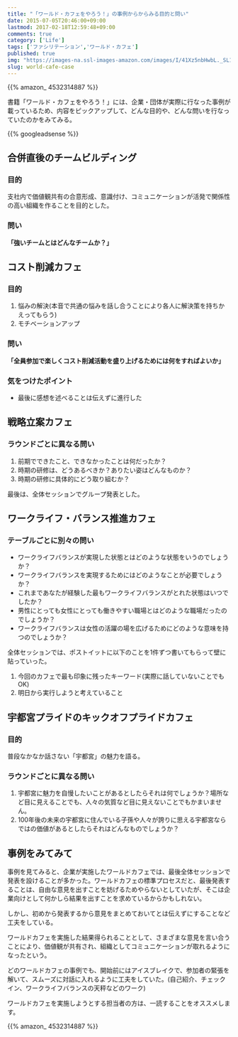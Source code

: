 ```yaml
---
title: "「ワールド・カフェをやろう！」の事例からからみる目的と問い"
date: 2015-07-05T20:46:00+09:00
lastmod: 2017-02-18T12:59:48+09:00
comments: true
category: ['Life']
tags: ['ファシリテーション','ワールド・カフェ']
published: true
img: "https://images-na.ssl-images-amazon.com/images/I/41Xz5nbHwbL._SL160_.jpg"
slug: world-cafe-case
---
```


{{% amazon_ 4532314887 %}}

書籍「ワールド・カフェをやろう！」には、企業・団体が実際に行なった事例が載っているため、内容をピックアップして、どんな目的や、どんな問いを行なっていたのかをみてみる。






{{% googleadsense %}}



## 合併直後のチームビルディング
### 目的
支社内で価値観共有の合意形成、意識付け、コミュニケーションが活発で関係性の高い組織を作ることを目的とした。

### 問い
**「強いチームとはどんなチームか？」**


## コスト削減カフェ
### 目的
1. 悩みの解決(本音で共通の悩みを話し合うことにより各人に解決策を持ちかえってもらう)
2. モチベーションアップ

### 問い　
**「全員参加で楽しくコスト削減活動を盛り上げるためには何をすればよいか」**

### 気をつけたポイント
- 最後に感想を述べることは伝えずに進行した


## 戦略立案カフェ
### ラウンドごとに異なる問い

1. 前期でできたこと、できなかったことは何だったか？
2. 時期の研修は、どうあるべきか？ありたい姿はどんなものか？
3. 時期の研修に具体的にどう取り組むか？

最後は、全体セッションでグループ発表とした。


## ワークライフ・バランス推進カフェ
### テーブルごとに別々の問い

- ワークライフバランスが実現した状態とはどのような状態をいうのでしょうか？
- ワークライフバランスを実現するためにはどのようなことが必要でしょうか？
- これまであなたが経験した最もワークライフバランスがとれた状態はいつでしたか？
- 男性にとっても女性にとっても働きやすい職場とはどのような職場だったのでしょうか？
- ワークライフバランスは女性の活躍の場を広げるためにどのような意味を持つのでしょうか？


全体セッションでは、ポストイットに以下のことを1件ずつ書いてもらって壁に貼っていった。

1. 今回のカフェで最も印象に残ったキーワード(実際に話していないことでもOK)
2. 明日から実行しようと考えていること


## 宇都宮プライドのキックオフプライドカフェ
### 目的
普段なかなか話さない「宇都宮」の魅力を語る。

### ラウンドごとに異なる問い
1. 宇都宮に魅力を自慢したいことがあるとしたらそれは何でしょうか？場所など目に見えることでも、人々の気質など目に見えないことでもかまいません。
2. 100年後の未来の宇都宮に住んでいる子孫や人々が誇りに思える宇都宮ならではの価値があるとしたらそれはどんなものでしょうか？




## 事例をみてみて
事例を見てみると、企業が実施したワールドカフェでは、最後全体セッションで発表を設けることが多かった。ワールドカフェの標準プロセスだと、最後発表することは、自由な意見を出すことを妨げるためやらないとしていたが、そこは企業向けとして何かしら結果を出すことを求めているからかもしれない。

しかし、初めから発表するから意見をまとめておいてとは伝えずにすることなど工夫をしている。

ワールドカフェを実施した結果得られることとして、さまざまな意見を言い合うことにより、価値観が共有され、組織としてコミュニケーションが取れるようになったという。

どのワールドカフェの事例でも、開始前にはアイスブレイクで、参加者の緊張を解いて、スムーズに対話に入れるように工夫をしていた。(自己紹介、チェックイン、ワークライフバランスの天秤などのワーク)



ワールドカフェを実施しようとする担当者の方は、一読することをオススメします。

{{% amazon_ 4532314887 %}}
